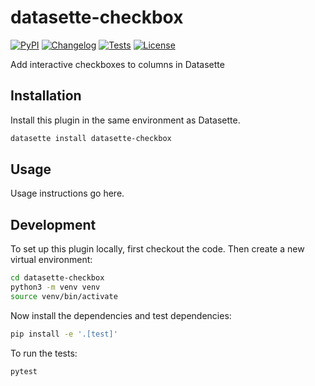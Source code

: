 # datasette-checkbox

[![PyPI](https://img.shields.io/pypi/v/datasette-checkbox.svg)](https://pypi.org/project/datasette-checkbox/)
[![Changelog](https://img.shields.io/github/v/release/datasette/datasette-checkbox?include_prereleases&label=changelog)](https://github.com/datasette/datasette-checkbox/releases)
[![Tests](https://github.com/datasette/datasette-checkbox/actions/workflows/test.yml/badge.svg)](https://github.com/datasette/datasette-checkbox/actions/workflows/test.yml)
[![License](https://img.shields.io/badge/license-Apache%202.0-blue.svg)](https://github.com/datasette/datasette-checkbox/blob/main/LICENSE)

Add interactive checkboxes to columns in Datasette

## Installation

Install this plugin in the same environment as Datasette.
```bash
datasette install datasette-checkbox
```
## Usage

Usage instructions go here.

## Development

To set up this plugin locally, first checkout the code. Then create a new virtual environment:
```bash
cd datasette-checkbox
python3 -m venv venv
source venv/bin/activate
```
Now install the dependencies and test dependencies:
```bash
pip install -e '.[test]'
```
To run the tests:
```bash
pytest
```
